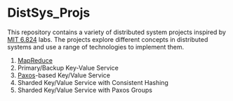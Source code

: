 # DistSys_Projs
This repository contains a variety of distributed system projects inspired by [MIT 6.824](https://pdos.csail.mit.edu/6.824/) labs. The projects explore different concepts in distributed systems and use a range of technologies to implement them.

1. [MapReduce](http://static.googleusercontent.com/media/research.google.com/en//archive/mapreduce-osdi04.pdf)
2. Primary/Backup Key-Value Service
3. [Paxos](https://lamport.azurewebsites.net/pubs/lamport-paxos.pdf)-based Key/Value Service
4. Sharded Key/Value Service with Consistent Hashing
5. Sharded Key/Value Service with Paxos Groups
